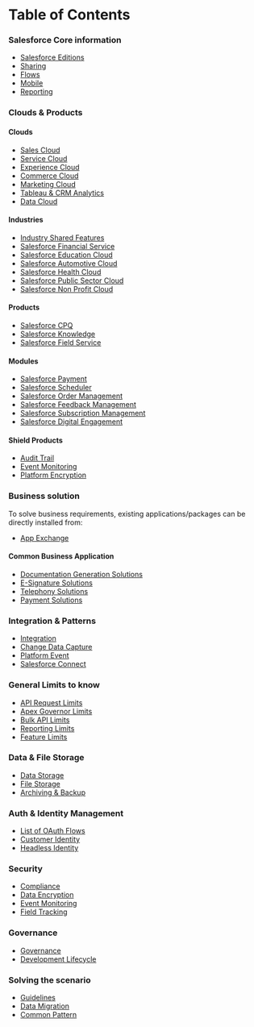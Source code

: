 # Table of Contents

### Salesforce Core information
- [Salesforce Editions](./Core/Editions.md)
- [Sharing](./Core/Sharing.md)
- [Flows](./Core/Flows.md)
- [Mobile](./Core/Mobile.md)
- [Reporting](./Core/Reporting.md)

### Clouds & Products
#### Clouds
- [Sales Cloud](./Product%20&%20Clouds/SalesCloud.md)
- [Service Cloud](./Product%20&%20Clouds/ServiceCloud.md)
- [Experience Cloud](./Product%20&%20Clouds/ExperienceCloud.md)
- [Commerce Cloud](./Product%20&%20Clouds/CommerceCloud.md)
- [Marketing Cloud](./Product%20&%20Clouds/MarketingCloud.md)
- [Tableau & CRM Analytics](./Product%20&%20Clouds/Tableau.md)
- [Data Cloud](./Product%20&%20Clouds/DataCloud.md)

#### Industries
- [Industry Shared Features](./Product%20&%20Clouds/industry_sharedFeatures.md)
- [Salesforce Financial Service](./Product%20&%20Clouds/industry_FinancialServiceCloud.md)
- [Salesforce Education Cloud](./Product%20&%20Clouds/industry_EducationCloud.md)
- [Salesforce Automotive Cloud](./Product%20&%20Clouds/industry_AutomotiveCloud.md)
- [Salesforce Health Cloud](./Product%20&%20Clouds/industry_healthCloud.md)
- [Salesforce Public Sector Cloud](./Product%20&%20Clouds/industry_PublicSectorCloud.md)
- [Salesforce Non Profit Cloud](./Product%20&%20Clouds/industry_NonProfitCloud.md)

#### Products
- [Salesforce CPQ](./Product%20&%20Clouds/addOn_CPQ.md)
- [Salesforce Knowledge](./Product%20&%20Clouds/Knowledge.md)
- [Salesforce Field Service](./Product%20&%20Clouds/addOn_FieldService.md)

#### Modules
- [Salesforce Payment](./Product%20&%20Clouds/addOn_Payment.md)
- [Salesforce Scheduler](./Product%20&%20Clouds/addOn_SalesforceScheduler.md)
- [Salesforce Order Management](./Product%20&%20Clouds/addOn_OrderManagement.md)
- [Salesforce Feedback Management](./Product%20&%20Clouds/addOn_FeedbackManagement.md)
- [Salesforce Subscription Management](./Product%20&%20Clouds/addOn_SubscriptionManagement.md)
- [Salesforce Digital Engagement](./Product%20&%20Clouds/addOn_digitalEngagement.md)


#### Shield Products
- [Audit Trail](./Product%20&%20Clouds/addOn_ShieldAuditTrail.md)
- [Event Monitoring](./Product%20&%20Clouds/addOn_ShieldEventMonitoring.md)
- [Platform Encryption](./Product%20&%20Clouds/addOn_ShieldPlatformEncryption.md)

### Business solution
To solve business requirements, existing applications/packages can be directly installed from:
- [App Exchange](./Solutions/AppExchange.md)

#### Common Business Application 
- [Documentation Generation Solutions](./Solutions/DocumentGeneration.md)
- [E-Signature Solutions](./Solutions/ESignature.md)
- [Telephony Solutions](./Solutions/CTI.md)
- [Payment Solutions](./Solutions/Payment.md)

### Integration & Patterns
- [Integration](./Integration/Integration.md)
- [Change Data Capture](./Integration/ChangeDataCapture.md)
- [Platform Event](./Integration/PlatformEvent.md)
- [Salesforce Connect](./Integration/SalesforceConnect.md)

### General Limits to know
- [API Request Limits](./Limitations/APIRequestLimits.md)
- [Apex Governor Limits](./Limitations/ApexGovernorLimits.md)
- [Bulk API Limits](./Limitations/BulkApis.md)
- [Reporting Limits](./Limitations/ReportingLimits.md)
- [Feature Limits](./Limitations/FeatureLimits.md)

### Data & File Storage
- [Data Storage](./Storage/DataStorage.md)
- [File Storage](./Storage/FileStorage.md)
- [Archiving & Backup](./Storage/Archiving.md)

### Auth & Identity Management
- [List of OAuth Flows](./OAuth%20Flows/OAuthFlows.md)
- [Customer Identity](./Identity%20Management/CustomerIdentity.md)
- [Headless Identity](./Identity%20Management/HeadlessIdentity.md)

### Security
- [Compliance](./Security/Compliance.md)
- [Data Encryption](./Security/DataEncryption.md)
- [Event Monitoring](./Security/EventMonitoring.md)
- [Field Tracking](./Security/FieldTracking.md)

### Governance
- [Governance](./Governance/Governance.md)
- [Development Lifecycle](./Governance/Development%20Lifecycle.md)

### Solving the scenario
- [Guidelines](./Exam/Guidelines.md)
- [Data Migration](./Exam/DataMigration.md)
- [Common Pattern](./Solving%20the%20scenario/CommonPattern.md)

<!---
- Overview & Licensing
- Data Model
- System Landscape
- Development Lifecycle
- Governance
-->